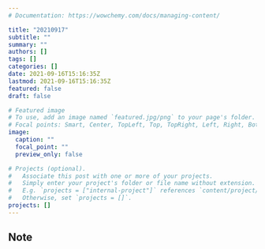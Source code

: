 ```yaml
---
# Documentation: https://wowchemy.com/docs/managing-content/

title: "20210917"
subtitle: ""
summary: ""
authors: []
tags: []
categories: []
date: 2021-09-16T15:16:35Z
lastmod: 2021-09-16T15:16:35Z
featured: false
draft: false

# Featured image
# To use, add an image named `featured.jpg/png` to your page's folder.
# Focal points: Smart, Center, TopLeft, Top, TopRight, Left, Right, BottomLeft, Bottom, BottomRight.
image:
  caption: ""
  focal_point: ""
  preview_only: false

# Projects (optional).
#   Associate this post with one or more of your projects.
#   Simply enter your project's folder or file name without extension.
#   E.g. `projects = ["internal-project"]` references `content/project/deep-learning/index.md`.
#   Otherwise, set `projects = []`.
projects: []
---
```


## Note

